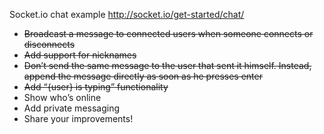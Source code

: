 Socket.io chat example http://socket.io/get-started/chat/
- ~~Broadcast a message to connected users when someone connects or disconnects~~
- ~~Add support for nicknames~~
- ~~Don’t send the same message to the user that sent it himself. Instead, append the message directly as soon as he presses enter~~
- ~~Add “{user} is typing” functionality~~
- Show who’s online
- Add private messaging
- Share your improvements!